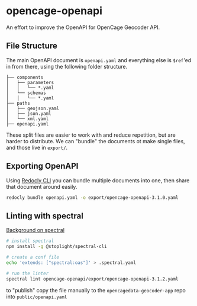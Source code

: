 # opencage-openapi
An effort to improve the OpenAPI for OpenCage Geocoder API.

## File Structure

The main OpenAPI document is `openapi.yaml` and everything else is `$ref`'ed in from there, using the following folder structure.

```
├── components
│   ├── parameters
│   │   └── *.yaml
│   └── schemas
│   │   └── *.yaml
├── paths
│   ├── geojson.yaml
│   ├── json.yaml
│   └── xml.yaml
├── openapi.yaml
```

These split files are easier to work with and reduce repetition, but are harder to distribute. We can "bundle" the documents ot make single files, and those live in `export/`.

## Exporting OpenAPI

Using [Redocly CLI](https://redocly.com/redocly-cli/) you can bundle multiple documents into one, then share that document around easily.

```bash
redocly bundle openapi.yaml -o export/opencage-openapi-3.1.0.yaml
```

## Linting with spectral

[Background on spectral](https://stoplight.io/open-source/spectral)

```bash
# install spectral
npm install -g @stoplight/spectral-cli

# create a conf file
echo 'extends: ["spectral:oas"]' > .spectral.yaml

# run the linter
spectral lint opencage-openapi/export/opencage-openapi-3.1.2.yaml

```


to "publish" copy the file manually to the `opencagedata-geocoder-app` repo
into `public/openapi.yaml` 

